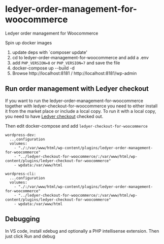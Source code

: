# ledyer-order-management-for-woocommerce
Ledyer order management for Woocommerce

Spin up docker images

1) update deps with `composer update'
2) cd to ledyer-order-management-for-woocommerce and add a .env
3) add `PHP_VERSION=8` or `PHP_VERSION=7` and save the file
4) docker-compose up --build -d
5) Browse http://localhost:8181 / http://localhost:8181/wp-admin

## Run order management with Ledyer checkout
If you want to run the ledyer-order-management-for-woocommerce together with ledyer-checkout-for-woocommerce you need to either install it from the market place or include a local copy. To run it with a local copy, you need to have [Ledyer checkout](https://github.com/ledyer/ledyer-checkout-for-woocommerce) checked out.

Then edit docker-compose and add `ledyer-checkout-for-woocommerce`

```
wordpress-dev:
  ...configuration
  volumes:
    - "./:/var/www/html/wp-content/plugins/ledyer-order-management-for-woocommerce"
    - "../ledyer-checkout-for-woocommerce/:/var/www/html/wp-content/plugins/ledyer-checkout-for-woocommerce"
    - wpdata:/var/www/html
    
wordpress-cli:
  ...configuration
  volumes:
    - "./:/var/www/html/wp-content/plugins/ledyer-order-management-for-woocommerce"
    - "../ledyer-checkout-for-woocommerce/:/var/www/html/wp-content/plugins/ledyer-checkout-for-woocommerce"
    - wpdata:/var/www/html
```

## Debugging

In VS code, install xdebug and optionally a PHP intellisense extension. Then just click Run and debug
